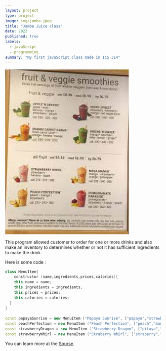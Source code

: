```yaml
---
layout: project
type: project
image: img/jumba.jpeg
title: "Jamba Juice class"
date: 2023
published: true
labels:
  - javaScript
  - programming
summary: "My first javaScript class made in ICS 314"
---
```



  <img width="400px" src="../img/jumbamenu.jpeg" >

This program allowed customer to order for one or more drinks and also make an inventory to determines whether or not it has sufficient ingredients to make the drink.

Here is some code :

```cpp
class MenuItem{
	constructor (name,ingredients,prices,calories){
  	this.name = name;
  	this.ingredients = ingredients;
  	this.prices = prices;
  	this.calories = calories;
  }
}

const papayaSunrise = new MenuItem ("Papaya Sunrise", ["papaya","strawberry","peach"], {small : 5.15, medium : 5.75, large : 6.55}, {small : 190, medium : 280, large : 330});
const peachPerfection = new MenuItem ("Peach Perfection", ["peach","mango","strawberry"], {small : 5.15, medium : 5.75, large : 6.55}, {small : 210, medium : 320, large : 360});
const strawberryDragon = new MenuItem ("Strawberry Dragon", ["pitaya","strawberry","orange","passionfruit","mango","banana"], {small : 5.85, medium : 6.25, large : 6.85}, {small : 360, medium: 480, large : 610});
const strawberryWhirl = new MenuItem ("Straberry Whirl", ["straberry","banana","apple"], {small : 5.15, medium : 5.75, large : 6.55}, {small : 210 , medium : 310, large : 380});
```

You can learn more at the [Sourse](https://jsfiddle.net/jianlongchen/rzvwpeos/33/).
